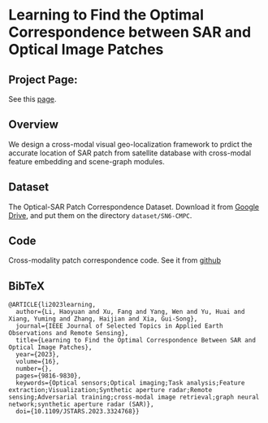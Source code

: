 # Learning to Find the Optimal Correspondence between SAR and Optical Image Patches


## Project Page:
See this [page](https://Collebt.github.io/CMPC).

## Overview
We design a cross-modal visual geo-localization framework to prdict the accurate location of SAR patch from satellite database with cross-modal feature embedding and scene-graph modules.


## Dataset 
The Optical-SAR Patch Correspondence Dataset.
Download it from [Google Drive](https://drive.google.com/drive/folders/1KXbHCG47QnmvWWBGzroBZdkIy79tDXZp), and put them on the directory `dataset/SN6-CMPC`.

## Code 
Cross-modality patch correspondence code.
See it from [github](https://github.com/Collebt/CMPC_code)

## BibTeX
```
@ARTICLE{li2023learning,
  author={Li, Haoyuan and Xu, Fang and Yang, Wen and Yu, Huai and Xiang, Yuming and Zhang, Haijian and Xia, Gui-Song},
  journal={IEEE Journal of Selected Topics in Applied Earth Observations and Remote Sensing}, 
  title={Learning to Find the Optimal Correspondence Between SAR and Optical Image Patches}, 
  year={2023},
  volume={16},
  number={},
  pages={9816-9830},
  keywords={Optical sensors;Optical imaging;Task analysis;Feature extraction;Visualization;Synthetic aperture radar;Remote sensing;Adversarial training;cross-modal image retrieval;graph neural network;synthetic aperture radar (SAR)},
  doi={10.1109/JSTARS.2023.3324768}}
```

